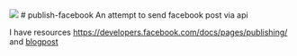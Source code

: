 <img src="https://miro.medium.com/max/700/1*_HgkiugbCCUrA73ebUsZPA.jpeg" >
# publish-facebook
An attempt to send facebook post via api

I have resources 
https://developers.facebook.com/docs/pages/publishing/ and [blogpost](https://medium.com/swlh/how-to-post-on-your-facebook-page-with-the-graph-api-701b2a79b056)

